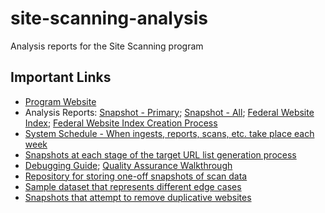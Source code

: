 # site-scanning-analysis

Analysis reports for the Site Scanning program

## Important Links

- [Program Website](https://digital.gov/site-scanning)
- Analysis Reports: [Snapshot - Primary](https://github.com/GSA/site-scanning-analysis/blob/main/reports/snapshot-primary.csv); [Snapshot - All](https://github.com/GSA/site-scanning-analysis/blob/main/reports/snapshot-all.csv); [Federal Website Index](https://github.com/GSA/site-scanning-analysis/blob/main/reports/target-url-list.csv); [Federal Website Index Creation Process](https://github.com/GSA/federal-website-index/blob/main/data/site-scanning-target-url-list-analysis.csv)
- [System Schedule - When ingests, reports, scans, etc. take place each week](https://github.com/GSA/site-scanning-documentation/blob/main/pages/schedule.md)
- [Snapshots at each stage of the target URL list generation process](https://github.com/GSA/federal-website-index/tree/main/data/snapshots#readme)
- [Debugging Guide](https://github.com/GSA/site-scanning-documentation/blob/main/pages/debugging-guide.md); [Quality Assurance Walkthrough](https://github.com/GSA/site-scanning-documentation/blob/main/about/project-management/quality-assurance-walkthrough.md)
- [Repository for storing one-off snapshots of scan data](https://github.com/GSA/site-scanning-snapshots)
- [Sample dataset that represents different edge cases](https://github.com/GSA/site-scanning-documentation/blob/main/data/Representative_Sample_Dataset.csv)
- [Snapshots that attempt to remove duplicative websites](https://github.com/GSA/site-scanning-analysis/tree/main/unique_website_list/results)
